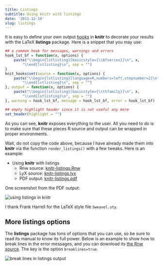 ```yaml
---
title: Listings
subtitle: Using knitr with listings
date: '2011-12-10'
slug: listings
---
```


It is easy to define your own output [hooks](../../hooks) in **knitr** to decorate your results with the LaTeX **listings** package. Here is a snippet that you may use:

```r 
## a common hook for messages, warnings and errors
hook_lst_bf = function(x, options) {
    paste("\\begin{lstlisting}[basicstyle={\\bfseries}]\n", x, 
        "\\end{lstlisting}\n", sep = "")
}
knit_hooks$set(source = function(x, options) {
    paste("\\begin{lstlisting}[language=R,numbers=left,stepnumber=2]\n", x, 
        "\\end{lstlisting}\n", sep = "")
}, output = function(x, options) {
    paste("\\begin{lstlisting}[basicstyle={\\ttfamily}]\n", x, 
        "\\end{lstlisting}\n", sep = "")
}, warning = hook_lst_bf, message = hook_lst_bf, error = hook_lst_bf)

## empty highlight header since it is not useful any more
set_header(highlight = "")
```

As you can see, **knitr** exposes everything to the user. All you need to do is to make sure that these pieces R source and output can be wrapped in proper environments.

Wait, do not copy the code above, because I have already made them into **knitr** via the function `render_listings()` with a few tweaks. Here is an example:

- Using **knitr** with listings
  - Rnw source: [knitr-listings.Rnw](https://github.com/yihui/knitr/blob/master/inst/examples/knitr-listings.Rnw)
  - LyX source: [knitr-listings.lyx](https://github.com/yihui/knitr/blob/master/inst/examples/knitr-listings.lyx)
  - PDF output: [knitr-listings.pdf](https://github.com/yihui/knitr/releases/download/doc/knitr-listings.pdf)

One screenshot from the PDF output:

![using listings in knitr](https://db.yihui.org/imgur/PKupQ.png)

I thank Frank Harrell for the LaTeX style file `Sweavel.sty`.

## More listings options

The **listings** package has tons of options that you can use, so be sure to read its manual to know its full power. Below is an example to show how to break lines in the error messages, and you can download its [the Rnw source](https://gist.github.com/2209775). The key is the option `breaklines=true`.

![break lines in listings output](https://db.yihui.org/imgur/3313T.png)

